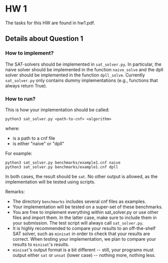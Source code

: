 # HW 1
The tasks for this HW are found in hw1.pdf.

## Details about Question 1
### How to implement?
The SAT-solvers should be implemented in `sat_solver.py`.
In particular, the naive solver should be implemented in the function
`naive_solve` and the dpll solver should be implemented in the function
`dpll_solve`. 
Currently `sat_solver.py` only contains dummy implementations (e.g., functions that always return True).

### How to run?
This is how your implementation should be called:
```
python3 sat_solver.py <path-to-cnf> <algorithm>
```
where:
- <path-to-cnf> is a path to a cnf file
- <algorithm> is either "naive" or "dpll"

For example:
```
python3 sat_solver.py benchmarks/example1.cnf naive
python3 sat_solver.py benchmarks/example1.cnf dpll
```
In both cases, the result should be `sat`. 
No other output is allowed, as the implementation will be tested using scripts.

Remarks:

- The directory `benchmarks` includes several cnf files as examples.
- Your implementation will be tested on a super-set of these benchmarks.
- You are free to implement everything within sat_solver.py or use other files and import them. In the latter case, make sure to include them in your submission. The test script will always call `sat_solver.py`.
- It is highly recommended to compare your results to an off-the-shelf SAT solver,
such as `minisat` in order to check that your results are correct.
When testing your implementation, we plan to compare your results to `minisat`'s results.
- `minisat`'s output format is a bit different -- still, your programs must output either `sat` or `unsat` (lower case) -- nothing more, nothing less.
